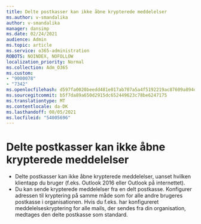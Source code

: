 ```yaml
---
title: Delte postkasser kan ikke åbne krypterede meddelelser
ms.author: v-smandalika
author: v-smandalika
manager: dansimp
ms.date: 02/24/2021
audience: Admin
ms.topic: article
ms.service: o365-administration
ROBOTS: NOINDEX, NOFOLLOW
localization_priority: Normal
ms.collection: Adm_O365
ms.custom:
- "9000078"
- "7342"
ms.openlocfilehash: d597fa0020beedd481e017ab707a5a4f5192219ac87609a894d8ba7345ce3110
ms.sourcegitcommit: b5f7da89a650d2915dc652449623c78be6247175
ms.translationtype: MT
ms.contentlocale: da-DK
ms.lasthandoff: 08/05/2021
ms.locfileid: "54005696"
---
```

# <a name="shared-mailboxes-cant-open-encrypted-messages"></a>Delte postkasser kan ikke åbne krypterede meddelelser

- Delte postkasser kan ikke åbne krypterede meddelelser, uanset hvilken klientapp du bruger (f.eks. Outlook 2016 eller Outlook på internettet).
- Du kan sende krypterede meddelelser fra en delt postkasse. Konfigurer adressen til kryptering på samme måde som for alle andre brugeres postkasse i organisationen. Hvis du f.eks. har konfigureret meddelelseskryptering for alle mails, der sendes fra din organisation, medtages den delte postkasse som standard.
